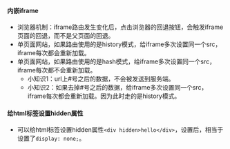 #### 内嵌iframe
* 浏览器机制：iframe路由发生变化后，点击浏览器的回退按钮，会触发iframe页面的回退，而不是父页面的回退。
* 单页面网站，如果路由使用的是history模式，给iframe多次设置同一个src，iframe每次都会重新加载。
* 单页面网站，如果路由使用的是hash模式，给iframe多次设置同一个src，iframe每次都不会重新加载。
  - 小知识1：url上#号之后的数据，不会被发送到服务端。
  - 小知识2：如果去掉#号之后的数据，给iframe多次设置同一个src，iframe每次都会重新加载。因为此时走的是history模式。

#### 给html标签设置hidden属性
* 可以给html标签设置hidden属性`<div hidden>hello</div>`，设置后，相当于设置了`display: none;`。
